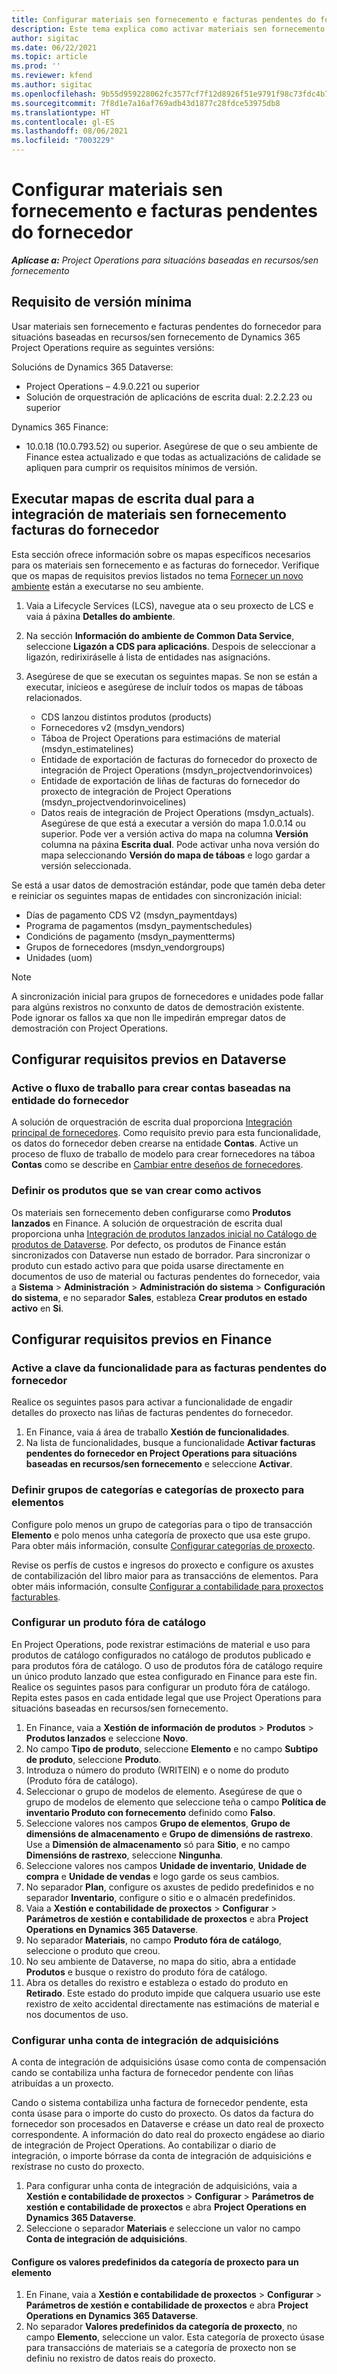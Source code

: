 ```yaml
---
title: Configurar materiais sen fornecemento e facturas pendentes do fornecedor
description: Este tema explica como activar materiais sen fornecemento e facturas pendentes do fornecedor.
author: sigitac
ms.date: 06/22/2021
ms.topic: article
ms.prod: ''
ms.reviewer: kfend
ms.author: sigitac
ms.openlocfilehash: 9b55d959228062fc3577cf7f12d8926f51e9791f98c73fdc4b78251312a8a77a
ms.sourcegitcommit: 7f8d1e7a16af769adb43d1877c28fdce53975db8
ms.translationtype: HT
ms.contentlocale: gl-ES
ms.lasthandoff: 08/06/2021
ms.locfileid: "7003229"
---
```

# <a name="configure-non-stocked-materials-and-pending-vendor-invoices"></a>Configurar materiais sen fornecemento e facturas pendentes do fornecedor

_**Aplícase a:** Project Operations para situacións baseadas en recursos/sen fornecemento_

## <a name="minimum-version-requirement"></a>Requisito de versión mínima

Usar materiais sen fornecemento e facturas pendentes do fornecedor para situacións baseadas en recursos/sen fornecemento de Dynamics 365 Project Operations require as seguintes versións:

Solucións de Dynamics 365 Dataverse:

- Project Operations – 4.9.0.221 ou superior
- Solución de orquestración de aplicacións de escrita dual: 2.2.2.23 ou superior

Dynamics 365 Finance:
- 10.0.18 (10.0.793.52) ou superior. Asegúrese de que o seu ambiente de Finance estea actualizado e que todas as actualizacións de calidade se apliquen para cumprir os requisitos mínimos de versión.

## <a name="run-dual-write-maps-for-non-stocked-materials-and-vendor-invoice-integration"></a>Executar mapas de escrita dual para a integración de materiais sen fornecemento facturas do fornecedor

Esta sección ofrece información sobre os mapas específicos necesarios para os materiais sen fornecemento e as facturas do fornecedor. Verifique que os mapas de requisitos previos listados no tema [Fornecer un novo ambiente](../environment/resource-provision-new-environment.md#run-project-operations-dual-write-maps) están a executarse no seu ambiente.

1. Vaia a Lifecycle Services (LCS), navegue ata o seu proxecto de LCS e vaia á páxina **Detalles do ambiente**.
2. Na sección **Información do ambiente de Common Data Service**, seleccione **Ligazón a CDS para aplicacións**. Despois de seleccionar a ligazón, redirixiráselle á lista de entidades nas asignacións.
3. Asegúrese de que se executan os seguintes mapas. Se non se están a executar, inícieos e asegúrese de incluír todos os mapas de táboas relacionados.

    - CDS lanzou distintos produtos (products)
    - Fornecedores v2 (msdyn_vendors)
    - Táboa de Project Operations para estimacións de material (msdyn_estimatelines)
    - Entidade de exportación de facturas do fornecedor do proxecto de integración de Project Operations (msdyn_projectvendorinvoices)
    - Entidade de exportación de liñas de facturas do fornecedor do proxecto de integración de Project Operations (msdyn_projectvendorinvoicelines)
    - Datos reais de integración de Project Operations (msdyn_actuals). Asegúrese de que está a executar a versión do mapa 1.0.0.14 ou superior. Pode ver a versión activa do mapa na columna **Versión** columna na páxina **Escrita dual**. Pode activar unha nova versión do mapa seleccionando **Versión do mapa de táboas** e logo gardar a versión seleccionada.

Se está a usar datos de demostración estándar, pode que tamén deba deter e reiniciar os seguintes mapas de entidades con sincronización inicial:
  - Días de pagamento CDS V2 (msdyn_paymentdays)
  - Programa de pagamentos (msdyn_paymentschedules)
  - Condicións de pagamento (msdyn_paymentterms)
  - Grupos de fornecedores (msdyn_vendorgroups)
  - Unidades (uom)

> [!NOTE]
> A sincronización inicial para grupos de fornecedores e unidades pode fallar para algúns rexistros no conxunto de datos de demostración existente. Pode ignorar os fallos xa que non lle impedirán empregar datos de demostración con Project Operations.

## <a name="configure-prerequisites-in-dataverse"></a>Configurar requisitos previos en Dataverse

### <a name="activate-workflow-to-create-accounts-based-on-vendor-entity"></a>Active o fluxo de traballo para crear contas baseadas na entidade do fornecedor

A solución de orquestración de escrita dual proporciona [Integración principal de fornecedores](/dynamics365/fin-ops-core/dev-itpro/data-entities/dual-write/vendor-mapping). Como requisito previo para esta funcionalidade, os datos do fornecedor deben crearse na entidade **Contas**. Active un proceso de fluxo de traballo de modelo para crear fornecedores na táboa **Contas** como se describe en [Cambiar entre deseños de fornecedores](/dynamics365/fin-ops-core/dev-itpro/data-entities/dual-write/vendor-switch).

### <a name="set-products-to-be-created-as-active"></a>Definir os produtos que se van crear como activos

Os materiais sen fornecemento deben configurarse como **Produtos lanzados** en Finance. A solución de orquestración de escrita dual proporciona unha [Integración de produtos lanzados inicial no Catálogo de produtos de Dataverse](/dynamics365/fin-ops-core/dev-itpro/data-entities/dual-write/product-mapping). Por defecto, os produtos de Finance están sincronizados con Dataverse nun estado de borrador. Para sincronizar o produto cun estado activo para que poida usarse directamente en documentos de uso de material ou facturas pendentes do fornecedor, vaia a **Sistema** > **Administración** > **Administración do sistema** > **Configuración do sistema**, e no separador **Sales**, estableza **Crear produtos en estado activo** en **Si**.

## <a name="configure-prerequisites-in-finance"></a>Configurar requisitos previos en Finance

### <a name="enable-the-feature-key-for-pending-vendor-invoices"></a>Active a clave da funcionalidade para as facturas pendentes do fornecedor

Realice os seguintes pasos para activar a funcionalidade de engadir detalles do proxecto nas liñas de facturas pendentes do fornecedor.

1. En Finance, vaia á área de traballo **Xestión de funcionalidades**.
2. Na lista de funcionalidades, busque a funcionalidade **Activar facturas pendentes do fornecedor en Project Operations para situacións baseadas en recursos/sen fornecemento** e seleccione **Activar**.

### <a name="define-category-groups-and-project-categories-for-items"></a>Definir grupos de categorías e categorías de proxecto para elementos

Configure polo menos un grupo de categorías para o tipo de transacción **Elemento** e polo menos unha categoría de proxecto que usa este grupo. Para obter máis información, consulte [Configurar categorías de proxecto](../project-accounting/configure-project-categories.md#category-groups).

Revise os perfís de custos e ingresos do proxecto e configure os axustes de contabilización del libro maior para as transaccións de elementos. Para obter máis información, consulte [Configurar a contabilidade para proxectos facturables](../project-accounting/configure-accounting-billable-projects.md).

### <a name="set-up-a-write-in-product"></a>Configurar un produto fóra de catálogo

En Project Operations, pode rexistrar estimacións de material e uso para produtos de catálogo configurados no catálogo de produtos publicado e para produtos fóra de catálogo. O uso de produtos fóra de catálogo require un único produto lanzado que estea configurado en Finance para este fin. Realice os seguintes pasos para configurar un produto fóra de catálogo. Repita estes pasos en cada entidade legal que use Project Operations para situacións baseadas en recursos/sen fornecemento.

1. En Finance, vaia a **Xestión de información de produtos** > **Produtos** > **Produtos lanzados** e seleccione **Novo**.
2. No campo **Tipo de produto**, seleccione **Elemento** e no campo **Subtipo de produto**, seleccione **Produto**.
3. Introduza o número do produto (WRITEIN) e o nome do produto (Produto fóra de catálogo).
4. Seleccionar o grupo de modelos de elemento. Asegúrese de que o grupo de modelos de elemento que seleccione teña o campo **Política de inventario Produto con fornecemento** definido como **Falso**.
5. Seleccione valores nos campos **Grupo de elementos**, **Grupo de dimensións de almacenamento** e **Grupo de dimensións de rastrexo**. Use a **Dimensión de almacenamento** só para **Sitio**, e no campo **Dimensións de rastrexo**, seleccione **Ningunha**.
6. Seleccione valores nos campos **Unidade de inventario**, **Unidade de compra** e **Unidade de vendas** e logo garde os seus cambios.
7. No separador **Plan**, configure os axustes de pedido predefinidos e no separador **Inventario**, configure o sitio e o almacén predefinidos.
8. Vaia a **Xestión e contabilidade de proxectos** > **Configurar** > **Parámetros de xestión e contabilidade de proxectos** e abra **Project Operations en Dynamics 365 Dataverse**. 
9. No separador **Materiais**, no campo **Produto fóra de catálogo**, seleccione o produto que creou.
10. No seu ambiente de Dataverse, no mapa do sitio, abra a entidade **Produtos** e busque o rexistro do produto fóra de catálogo. 
11. Abra os detalles do rexistro e estableza o estado do produto en **Retirado**. Este estado do produto impide que calquera usuario use este rexistro de xeito accidental directamente nas estimacións de material e nos documentos de uso.

### <a name="set-up-a-procurement-integration-account"></a>Configurar unha conta de integración de adquisicións

A conta de integración de adquisicións úsase como conta de compensación cando se contabiliza unha factura de fornecedor pendente con liñas atribuídas a un proxecto.

Cando o sistema contabiliza unha factura de fornecedor pendente, esta conta úsase para o importe do custo do proxecto. Os datos da factura do fornecedor son procesados en Dataverse e créase un dato real de proxecto correspondente. A información do dato real do proxecto engádese ao diario de integración de Project Operations. Ao contabilizar o diario de integración, o importe bórrase da conta de integración de adquisicións e rexístrase no custo do proxecto.

1. Para configurar unha conta de integración de adquisicións, vaia a **Xestión e contabilidade de proxectos** > **Configurar** > **Parámetros de xestión e contabilidade de proxectos** e abra **Project Operations en Dynamics 365 Dataverse**. 
2. Seleccione o separador **Materiais** e seleccione un valor no campo **Conta de integración de adquisicións**.

#### <a name="set-up-project-category-defaults-for-an-item"></a>Configure os valores predefinidos da categoría de proxecto para un elemento

1. En Finane, vaia a **Xestión e contabilidade de proxectos** > **Configurar** > **Parámetros de xestión e contabilidade de proxectos** e abra **Project Operations en Dynamics 365 Dataverse**. 
2. No separador **Valores predefinidos da categoría de proxecto**, no campo **Elemento**, seleccione un valor. Esta categoría de proxecto úsase para transaccións de materiais se a categoría de proxecto non se definiu no rexistro de datos reais do proxecto.

